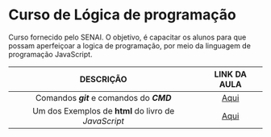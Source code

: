 # Curso de Lógica de programação

Curso fornecido pelo SENAI. O objetivo, é capacitar os alunos para que possam aperfeiçoar a logica de programação, por meio da linguagem de programação JavaScript.

| DESCRIÇÃO | LINK DA AULA |
|:-:|:-:|
| Comandos ***git*** e comandos do ***CMD*** | [Aqui](./Aulas/aula01.md) |
| Um dos Exemplos de **html** do livro de *JavaScript* | [Aqui](./livrojs/cap01/exe1_2.html) |
